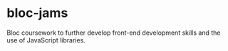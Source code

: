 # bloc-jams

Bloc coursework to further develop front-end development skills and the use of JavaScript libraries.
